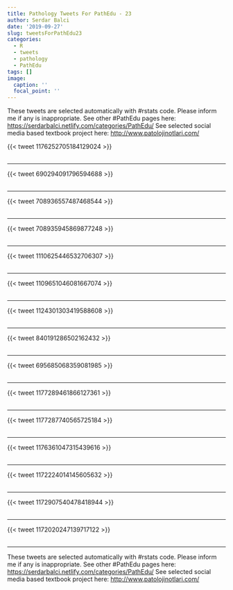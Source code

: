 ```yaml
---
title: Pathology Tweets For PathEdu - 23
author: Serdar Balci
date: '2019-09-27'
slug: tweetsForPathEdu23
categories:
  - R
  - tweets
  - pathology
  - PathEdu
tags: []
image:
  caption: ''
  focal_point: ''
---
```



These tweets are selected automatically with #rstats code. Please inform me if any is inappropriate.
See other #PathEdu pages here: https://serdarbalci.netlify.com/categories/PathEdu/ 
See selected social media based textbook project here: http://www.patolojinotlari.com/

{{< tweet 1176252705184129024 >}}
<br>
<br>
<hr>
{{< tweet 690294091796594688 >}}
<br>
<br>
<hr>
{{< tweet 708936557487468544 >}}
<br>
<br>
<hr>
{{< tweet 708935945869877248 >}}
<br>
<br>
<hr>
{{< tweet 1110625446532706307 >}}
<br>
<br>
<hr>
{{< tweet 1109651046081667074 >}}
<br>
<br>
<hr>
{{< tweet 1124301303419588608 >}}
<br>
<br>
<hr>
{{< tweet 840191286502162432 >}}
<br>
<br>
<hr>
{{< tweet 695685068359081985 >}}
<br>
<br>
<hr>
{{< tweet 1177289461866127361 >}}
<br>
<br>
<hr>
{{< tweet 1177287740565725184 >}}
<br>
<br>
<hr>
{{< tweet 1176361047315439616 >}}
<br>
<br>
<hr>
{{< tweet 1172224014145605632 >}}
<br>
<br>
<hr>
{{< tweet 1172907540478418944 >}}
<br>
<br>
<hr>
{{< tweet 1172020247139717122 >}}
<br>
<br>
<hr>


These tweets are selected automatically with #rstats code. Please inform me if any is inappropriate.
See other #PathEdu pages here: https://serdarbalci.netlify.com/categories/PathEdu/ 
See selected social media based textbook project here: http://www.patolojinotlari.com/
